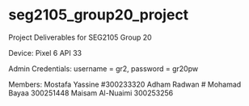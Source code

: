 # seg2105_group20_project
Project Deliverables for SEG2105 Group 20

Device: Pixel 6 API 33

Admin Credentials: username = gr2, password = gr20pw

Members:
    Mostafa Yassine #300233320
    Adham Radwan #
    Mohamad Bayaa 300251448
    Maisam Al-Nuaimi 300253256
